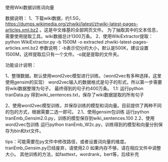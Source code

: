 使用Wiki数据训练词向量

数据说明：
1、下载wiki数据，约1.5G， https://dumps.wikimedia.org/zhwiki/latest/zhwiki-latest-pages-articles.xml.bz2 。这是中文维基的全部网页文件。    为了抽取其中的文本信息，需要使用提取工具。wiki数据总计1300万条。
2、使用WikiExtractor提取：
    python WikiExtractor.py -b 1500M -o extracted zhwiki-latest-pages-articles.xml.bz2
   参数说明：-b表示切分的大小，默认是500K，建议设置1500M，这样提取后只有一个文件。-o就是提取的文件夹。


功能设计说明：

1、整理数据。默认使用word2vec模型进行训练。（word2vec有多种选择，这里使用gensim的实现）
word2vec输入的数据格式是句子的形式，所以第一步需要将wiki数据整理为句子。
最终得到的句子约400万条。
1.1: 运行python tranData.py
    得到wiki_sentences.txt，保存了wiki数据提取的所有句子
    
2、使用word2vec模型训练，并保存训练的模型和词向量。目前提供了两种不同的包的方式，根据需要二选一即可。
2.1、使用gensim包训练
运行python tranEmb_Gensim2.0.py，训练的模型保存到wiki_sentences.100
2.2、使用word2vec包训练
运行python tranEmb_W2c.py，训练得到的模型和向量分别保存为bin和txt文件。



tips：可能需要在py文件中修改路径，或者设置词向量的维度。
tranEmb_Gensim.py已经废弃，请使用2.0
如果内存不够，请在相应文件中调整大小。
其他训练的方法，如fasttext，wordrank，bert等，后续补充

